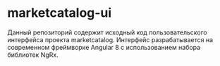 # marketcatalog-ui
Данный репозиторий содержит исходный код пользовательского интерфейса проекта marketcatalog. Интерфейс разрабатывается на современном фреймворке Angular 8 с использованием набора библиотек NgRx.
